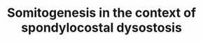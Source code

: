 ---
annotations:
- type: Disease Ontology
  value: spondylocostal dysostosis
- type: Pathway Ontology
  value: altered Notch signaling pathway
authors:
- Rlee
- Khanspers
description: Taken from The role of Notch in patterning the human vertebral column
  by Sally L Dunwoodie [https://www.ncbi.nlm.nih.gov/pubmed/19608404] and The many
  roles of Notch signaling during vertebrate somitogenesis by Kanu Wahi, Matthew S.
  Bochter, Susan E. Cole [https://www.ncbi.nlm.nih.gov/pubmed/25483003].  Spondylocostal
  dysostosis-associated genes refine Notch1 signaling in the anterior presomitic mesoderm
  in mammalian somitogenesis. Interaction between Notch pathway components. Dll1 activates
  Notch1 signaling producing N1ICD, and Dll3 inhibits Notch1 signaling. N1ICD activates
  transcription of Mesp2, Lfng and Hes7. Hes7 protein inhibits its own transcription
  and that of Lfng. The effect of Lfng on Notch1 signaling is contradictory; it can
  potentiate Notch1 signaling in cultured mammalian cells, and inhibit signaling in
  the embryo. Mesp2 protein activates the transcription of Lfng, Ripply2 and Epha4.
  Ripply2 inhibits the transcription of Mesp2 and Epha4 is implicated in somite border
  formation in zebrafish but is not required for this in mouse.  Linked with a dotted
  arrow to the GeneProduct nodes are diseases caused by mutation in the respective
  gene.
last-edited: 2020-09-03
organisms:
- Homo sapiens
redirect_from:
- /index.php/Pathway:WP4785
- /instance/WP4785
schema-jsonld:
- '@context': https://schema.org/
  '@id': https://wikipathways.github.io/pathways/WP4785.html
  '@type': Dataset
  creator:
    '@type': Organization
    name: WikiPathways
  description: Taken from The role of Notch in patterning the human vertebral column
    by Sally L Dunwoodie [https://www.ncbi.nlm.nih.gov/pubmed/19608404] and The many
    roles of Notch signaling during vertebrate somitogenesis by Kanu Wahi, Matthew
    S. Bochter, Susan E. Cole [https://www.ncbi.nlm.nih.gov/pubmed/25483003].  Spondylocostal
    dysostosis-associated genes refine Notch1 signaling in the anterior presomitic
    mesoderm in mammalian somitogenesis. Interaction between Notch pathway components.
    Dll1 activates Notch1 signaling producing N1ICD, and Dll3 inhibits Notch1 signaling.
    N1ICD activates transcription of Mesp2, Lfng and Hes7. Hes7 protein inhibits its
    own transcription and that of Lfng. The effect of Lfng on Notch1 signaling is
    contradictory; it can potentiate Notch1 signaling in cultured mammalian cells,
    and inhibit signaling in the embryo. Mesp2 protein activates the transcription
    of Lfng, Ripply2 and Epha4. Ripply2 inhibits the transcription of Mesp2 and Epha4
    is implicated in somite border formation in zebrafish but is not required for
    this in mouse.  Linked with a dotted arrow to the GeneProduct nodes are diseases
    caused by mutation in the respective gene.
  keywords:
  - RIPPLY2
  - EPHA4
  - DLL3
  - HES7
  - LFNG
  - MESP2
  - TBX6
  - DLL1
  - NOTCH1
  license: CC0
  name: Somitogenesis in the context of spondylocostal dysostosis
seo: CreativeWork
title: Somitogenesis in the context of spondylocostal dysostosis
wpid: WP4785
---